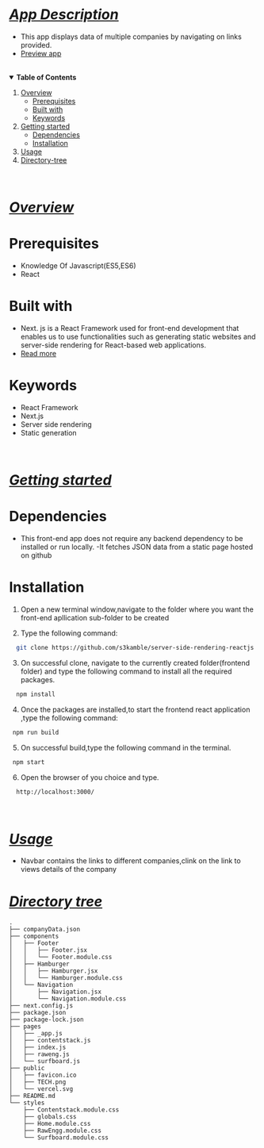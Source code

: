 # <i><u>App Description</u></i>
- This app displays data of multiple companies by navigating on links provided.
- [Preview app](https://cranky-franklin-a0b132.netlify.app/)

<br>

<details open="open">
<summary> <b> Table of Contents</b> </summary>
<ol> 
    <li>
        <a href="#overview">Overview</a>
        <ul>
          <li> <a href="#prerequisites">Prerequisites</a></li>
          <li> <a href="#built-with">Built with</a></li>
          <li> <a href="#keywords">Keywords</a></li>
        </ul>
    </li>
    <li>
        <a href="#getting-started">Getting started</a>
        <ul>
          <li> <a href="#dependencies">Dependencies</a></li>
          <li> <a href="#installation">Installation</a></li>
        </ul>
    </li>
    <li>
      <a  href="#usage">Usage</a>
    </li>
    <li>
      <a  href="#directory-tree">Directory-tree</a>
    </li>

</ol>
</details>

<br>

# <i><u>Overview</u></i>

# <b>Prerequisites</b>
- Knowledge Of Javascript(ES5,ES6)
- React

# <b>Built with</b>
- Next. js is a React Framework used for front-end development that enables us to use functionalities such as generating static websites and server-side rendering for React-based web applications.
- [Read more](https://nextjs.org/docs/getting-started)


# <b>Keywords</b>
- React Framework
- Next.js
- Server side rendering
- Static generation

<br>

# <i><u>Getting started</u></i>

# <b> Dependencies </b>
- This front-end app does not require any backend dependency to be installed or run locally.
-It fetches JSON data from a static page hosted on github


# Installation

1. Open a new terminal window,navigate to the folder where you want the front-end apllication sub-folder to be created

2. Type the following command:
```sh
  git clone https://github.com/s3kamble/server-side-rendering-reactjs
   ```
3. On successful clone, navigate to the currently created folder(frontend folder) and type the following command to install all the required packages.
```sh
  npm install
   ```
4. Once the packages are installed,to start the frontend react application ,type the following command:
```sh
 npm run build
   ```
5. On successful build,type the following command in the terminal.
```sh
 npm start
   ```
6. Open the browser of you choice and type.
```sh
  http://localhost:3000/
   ```

<br>

# <i><u>Usage</u></i>
- Navbar contains the links to different companies,clink on the link to views details of the company 
  <br>

# <i><u>Directory tree</u></i>
```
.
├── companyData.json
├── components
│   ├── Footer
│   │   ├── Footer.jsx
│   │   └── Footer.module.css
│   ├── Hamburger
│   │   ├── Hamburger.jsx
│   │   └── Hamburger.module.css
│   └── Navigation
│       ├── Navigation.jsx
│       └── Navigation.module.css
├── next.config.js
├── package.json
├── package-lock.json
├── pages
│   ├── _app.js
│   ├── contentstack.js
│   ├── index.js
│   ├── raweng.js
│   └── surfboard.js
├── public
│   ├── favicon.ico
│   ├── TECH.png
│   └── vercel.svg
├── README.md
└── styles
    ├── Contentstack.module.css
    ├── globals.css
    ├── Home.module.css
    ├── RawEngg.module.css
    └── Surfboard.module.css

```